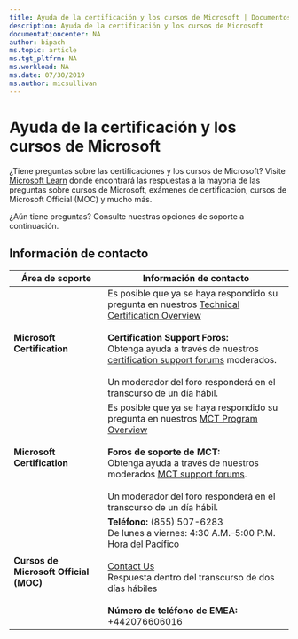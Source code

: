 ```yaml
---
title: Ayuda de la certificación y los cursos de Microsoft | Documentos de Microsoft
description: Ayuda de la certificación y los cursos de Microsoft
documentationcenter: NA
author: bipach
ms.topic: article
ms.tgt_pltfrm: NA
ms.workload: NA
ms.date: 07/30/2019
ms.author: micsullivan
---
```

# Ayuda de la certificación y los cursos de Microsoft

¿Tiene preguntas sobre las certificaciones y los cursos de Microsoft? Visite [Microsoft Learn](/learn/certifications/) donde encontrará las respuestas a la mayoría de las preguntas sobre cursos de Microsoft, exámenes de certificación, cursos de Microsoft Official (MOC) y mucho más.

¿Aún tiene preguntas? Consulte nuestras opciones de soporte a continuación.

## Información de contacto

| Área de soporte | Información de contacto |
| ------------- | --- |
| **Microsoft Certification** | Es posible que ya se haya respondido su pregunta en nuestros [Technical Certification Overview](https://www.microsoft.com/es-es/learning/certification-overview.aspx) <br/><br/>  **Certification Support Foros:** <br/>Obtenga ayuda a través de nuestros [certification support forums](https://aka.ms/MCPForum) moderados.<br/><br/>  Un moderador del foro responderá en el transcurso de un día hábil. |
| **Microsoft Certification** | Es posible que ya se haya respondido su pregunta en nuestros [MCT Program Overview](https://www.microsoft.com/es-es/learning/mct-certification.aspx)<br/><br/>  **Foros de soporte de MCT:** <br/>Obtenga ayuda a través de nuestros moderados [MCT support forums](https://aka.ms/MCPForum).<br/><br/> Un moderador del foro responderá en el transcurso de un día hábil. |
| **Cursos de Microsoft Official (MOC)** | **Teléfono:** (855) 507-6283<br/> De lunes a viernes: 4:30 A.M.–5:00 P.M. Hora del Pacífico<br/><br/> [Contact Us](https://support.microsoft.com/es-es/supportrequestform/a62bfdd8-695f-f1d0-3dbc-e42e79a78641?SL=en&SC=US) <br/> Respuesta dentro del transcurso de dos días hábiles <br/><br/>  **Número de teléfono de EMEA:** +442076606016 |

